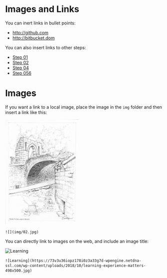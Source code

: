 # Images and Links

You can inert links in bullet points:

- <http://github.com>
- <http://bitbucket.dom>

You can also insert links to other steps:

- [Step 01](/lab/tutors-docs.netlify.app/topic-01-simple/book-b/Text)
- [Step 02](/lab/tutors-docs.netlify.app/topic-01-simple/book-b/Tables)
- [Step 04](/lab/tutors-docs.netlify.app/topic-01-simple/book-b/Properties.yaml)
- [Step 056](#/lab/tutors-docs.netlify.app/topic-01-simple/book-b/Exercises)

# Images

If you want a link to a local image, place the image in the `img` folder and then insert a link like this:

![](img/02.jpg)

~~~
![](img/02.jpg)
~~~

You can directly link to images on the web, and include an image title:

![Learning](https://73v3u36iopz178i0z3a33g7d-wpengine.netdna-ssl.com/wp-content/uploads/2018/10/learning-experience-matters-498x500.jpg)


~~~
![Learning](https://73v3u36iopz178i0z3a33g7d-wpengine.netdna-ssl.com/wp-content/uploads/2018/10/learning-experience-matters-498x500.jpg)
~~~
<br />